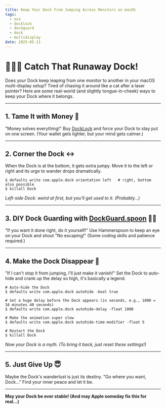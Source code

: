 ```yaml
---
title: Keep Your Dock from Jumping Across Monitors on macOS
tags:
  - osx
  - docklock
  - dockguard
  - dock
  - multidisplay
date: 2025-05-11
---
```


# 🏃‍♂️💨 Catch That Runaway Dock!

Does your Dock keep leaping from one monitor to another in your macOS multi-display setup? Tired of chasing it around like a cat after a laser pointer? Here are some real-world (and slightly tongue-in-cheek) ways to keep your Dock where it belongs.

---

## 1. Tame It with Money 💸

"Money solves everything!" Buy [DockLock](https://docklockpro.com/) and force your Dock to stay put on one screen. (Your wallet gets lighter, but your mind gets calmer.)

---

## 2. Corner the Dock ↔️

When the Dock is at the bottom, it gets extra jumpy. Move it to the left or right and its urge to wander drops dramatically.

```shell
$ defaults write com.apple.dock orientation left   # right, bottom also possible
$ killall Dock
```
*Left-side Dock: weird at first, but you'll get used to it. (Probably...)*

---

## 3. DIY Dock Guarding with [DockGuard.spoon](https://github.com/ohyoungpark/DockGuard.spoon) 🕵️‍♂️

"If you want it done right, do it yourself!" Use Hammerspoon to keep an eye on your Dock and shout "No escaping!" (Some coding skills and patience required.)

---

## 4. Make the Dock Disappear 🫥

"If I can't stop it from jumping, I'll just make it vanish!" Set the Dock to auto-hide and crank up the delay so high, it's basically a legend.

```shell
# Auto-hide the Dock
$ defaults write com.apple.dock autohide -bool true

# Set a huge delay before the Dock appears (in seconds, e.g., 1000 = 16 minutes 40 seconds)
$ defaults write com.apple.dock autohide-delay -float 1000

# Make the animation super slow
$ defaults write com.apple.dock autohide-time-modifier -float 5

# Restart the Dock
$ killall Dock
```
*Now your Dock is a myth. (To bring it back, just reset these settings!)*

---

## 5. Just Give Up 😇

Maybe the Dock's wanderlust is just its destiny. "Go where you want, Dock..." Find your inner peace and let it be.

---

**May your Dock be ever stable! (And may Apple someday fix this for real...)**